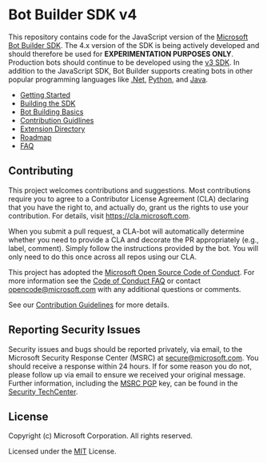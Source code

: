 # Bot Builder SDK v4
This repository contains code for the JavaScript version of the [Microsoft Bot Builder SDK](https://github.com/Microsoft/BotBuilder). The 4.x version of the SDK is being actively developed and should therefore be used for **EXPERIMENTATION PURPOSES ONLY**. Production bots should continue to be developed using the [v3 SDK](https://github.com/Microsoft/BotBuilder/tree/master/Node). In addition to the JavaScript SDK, Bot Builder supports creating bots in other popular programming languages like [.Net](https://github.com/Microsoft/botbuilder-dotnet), [Python](https://github.com/Microsoft/botbuilder-python), and [Java](https://github.com/Microsoft/botbuilder-java).

- [Getting Started](https://github.com/Microsoft/botbuilder-js/wiki#getting-started)
- [Building the SDK](https://github.com/Microsoft/botbuilder-js/wiki/Building-the-SDK)
- [Bot Building Basics](https://github.com/Microsoft/botbuilder-js/wiki/Overview)
- [Contribution Guidlines](https://github.com/Microsoft/botbuilder-js/wiki/Contribution-Guidelines)
- [Extension Directory](https://github.com/Microsoft/botbuilder-js/wiki/Extension-Directory)
- [Roadmap](https://github.com/Microsoft/botbuilder-js/wiki/Roadmap)
- [FAQ](https://github.com/Microsoft/botbuilder-js/wiki/FAQ)

## Contributing

This project welcomes contributions and suggestions.  Most contributions require you to agree to a
Contributor License Agreement (CLA) declaring that you have the right to, and actually do, grant us
the rights to use your contribution. For details, visit https://cla.microsoft.com.

When you submit a pull request, a CLA-bot will automatically determine whether you need to provide
a CLA and decorate the PR appropriately (e.g., label, comment). Simply follow the instructions
provided by the bot. You will only need to do this once across all repos using our CLA.

This project has adopted the [Microsoft Open Source Code of Conduct](https://opensource.microsoft.com/codeofconduct/).
For more information see the [Code of Conduct FAQ](https://opensource.microsoft.com/codeofconduct/faq/) or
contact [opencode@microsoft.com](mailto:opencode@microsoft.com) with any additional questions or comments.

See our [Contribution Guidelines](https://github.com/Microsoft/botbuilder-js/wiki/Contribution-Guidelines) for more details.

## Reporting Security Issues

Security issues and bugs should be reported privately, via email, to the Microsoft Security
Response Center (MSRC) at [secure@microsoft.com](mailto:secure@microsoft.com). You should
receive a response within 24 hours. If for some reason you do not, please follow up via
email to ensure we received your original message. Further information, including the
[MSRC PGP](https://technet.microsoft.com/en-us/security/dn606155) key, can be found in
the [Security TechCenter](https://technet.microsoft.com/en-us/security/default).

## License

Copyright (c) Microsoft Corporation. All rights reserved.

Licensed under the [MIT](https://github.com/Microsoft/vscode/blob/master/LICENSE.txt) License.

